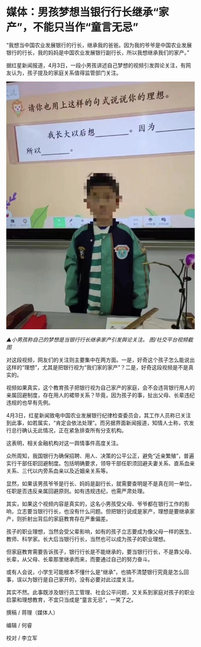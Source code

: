 # 媒体：男孩梦想当银行行长继承“家产”，不能只当作“童言无忌”

“我想当中国农业发展银行的行长，继承我的爸爸。因为我的爷爷是中国农业发展银行的行长，我的妈妈是中国农业发展银行副行长，所以我想继承我们的家产。”

据红星新闻报道，4月3日，一段小男孩讲述自己梦想的视频引发舆论关注，有网友认为，孩子提及的家庭关系值得监管部门关注。

![b4aaf3878828770b0688f3ceaba39659.jpg](https://raw.githubusercontent.com/qqhsx/qqnews_image/main/2024/04/03/媒体：男孩梦想当银行行长继承“家产”，不能只当作“童言无忌”/b4aaf3878828770b0688f3ceaba39659.jpg)

 _▲小男孩称自己的梦想是当银行行长继承家产引发舆论关注。
图/社交平台视频截图_

对这段视频，网友们的关注则主要集中在两方面。一是，好奇这个孩子怎么能说出这样的“理想”，尤其是把银行视为“我们家的家产”？二是，好奇这段视频是不是真实的。

视频如果真实，这个教育孩子把银行视为自己家产的家庭，会不会违背银行用人的亲属回避制度，存在用人的裙带关系？毕竟，因为孩子的事，扯出父母、长辈违纪违规的也早有先例。

4月3日，红星新闻致电中国农业发展银行纪律检查委员会，其工作人员称已关注到此事，如若属实，“肯定会依法处理”。而另据界面新闻报道，知情人士称，农发行总行确认无此情况，正在紧急排查所有分支机构。

这表明，相关金融机构对这一舆情事件高度关注。

众所周知，我国银行为确保招聘、用人、决策的公平公正，避免“近亲繁殖”，普遍实行干部任职回避制度。包括明确要求，领导干部任职须回避夫妻关系、直系血亲关系、三代以内旁系血亲以及近姻亲关系等。

显然，如果该男孩爷爷是行长、妈妈是副行长，就需要查明是不是真在同一单位，任职是否违反亲属回避原则。如有违规违纪，也需严肃处理。

其实，如果这个视频内容是真实的，这名小男孩受父母、爷爷都在银行工作的影响，立志要当银行行长，也没有什么问题。但把银行说成是家产，理想是要继承家产，则折射出背后的家庭教育存在严重偏差。

孩子的职业理想，当然会受父辈影响，如有的孩子立志要成为像父母一样的医生、教师、科学家。长大后当银行行长，当然也可以成为孩子的职业理想。

但家庭教育需要告诉孩子，银行行长是不能继承的，要当银行行长，不是靠父母、长辈，从父母、长辈那里继承而来，而要通过自己的努力奋斗。

或有人会说，小学生可能根本不懂什么是“继承”，也搞不清楚银行究竟是怎么回事，误以为银行是自己家开的，没有必要对此过度关注。

其实不然。此事既涉及银行员工管理、社会公平问题，又关系到家庭对孩子的职业启蒙和理想教育，不宜只当成是“童言无忌”，一笑了之。

撰稿 / 蒋理（媒体人）

编辑 / 何睿

校对 / 李立军

